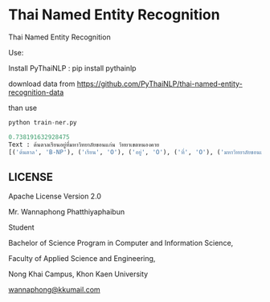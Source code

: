 # Thai Named Entity Recognition
Thai Named Entity Recognition 

Use:

Install PyThaiNLP  :  pip install pythainlp

download data from https://github.com/PyThaiNLP/thai-named-entity-recognition-data

than use 

```python
python train-ner.py
```

```python
0.738191632928475
Text : ต้นตาลเรียนอยู่ที่มหาวิทยาลัยขอนแก่น วิทยาเขตหนองคาย
[('ต้นตาล', 'B-NP'), ('เรียน', 'O'), ('อยู่', 'O'), ('ที่', 'O'), ('มหาวิทยาลัยขอนแก่น', 'B-NP'), (' ', 'I-NP'), ('วิทยาเขต', 'I-NP'), ('หนองคาย', 'I-NP')]
```

## LICENSE

Apache License Version 2.0





Mr. Wannaphong Phatthiyaphaibun

Student

Bachelor of Science Program in Computer and Information Science,

Faculty of Applied Science and Engineering,

Nong Khai Campus, Khon Kaen University

wannaphong@kkumail.com
